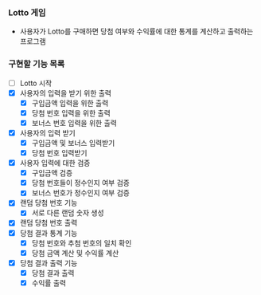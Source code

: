 ### Lotto 게임

- 사용자가 Lotto를 구매하면 당첨 여부와 수익률에 대한 통계를 계산하고 출력하는 프로그램

### 구현할 기능 목록

- [ ] Lotto 시작
- [x] 사용자의 입력을 받기 위한 출력
    - [x] 구입금액 입력을 위한 출력
    - [x] 당첨 번호 입력을 위한 출력
    - [x] 보너스 번호 입력을 위한 출력
- [x] 사용자의 입력 받기
    - [x] 구입금액 및 보너스 입력받기
    - [x] 당첨 번호 입력받기
- [x] 사용자 입력에 대한 검증
    - [x] 구입금액 검증
    - [x] 당첨 번호들이 정수인지 여부 검증
    - [x] 보너스 번호가 정수인지 여부 검증
- [x] 랜덤 당첨 번호 기능
    - [x] 서로 다른 랜덤 숫자 생성
- [x] 랜덤 당첨 번호 출력
- [x] 당첨 결과 통계 기능
    - [x] 당첨 번호와 추첨 번호의 일치 확인
    - [x] 당첨 금액 계산 및 수익률 계산
- [x] 당첨 결과 출력 기능
    - [x] 당첨 결과 출력
    - [x] 수익률 출력